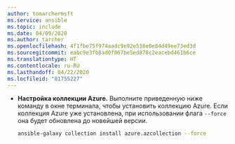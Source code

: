```yaml
---
author: tomarchermsft
ms.service: ansible
ms.topic: include
ms.date: 04/09/2020
ms.author: tarcher
ms.openlocfilehash: 4f1fbe75f974aadc9e92e518e0e84d49ee73ed3d
ms.sourcegitcommit: eabc9e3fb8ad0f067be5ed878c2eacebd461b6ce
ms.translationtype: HT
ms.contentlocale: ru-RU
ms.lasthandoff: 04/22/2020
ms.locfileid: "81755227"
---
```

- **Настройка коллекции Azure.** Выполните приведенную ниже команду в окне терминала, чтобы установить коллекцию Azure. Если коллекция Azure уже установлена, при использовании флага `--force` она будет обновлена до новейшей версии.

    ```bash
    ansible-galaxy collection install azure.azcollection --force
    ```
